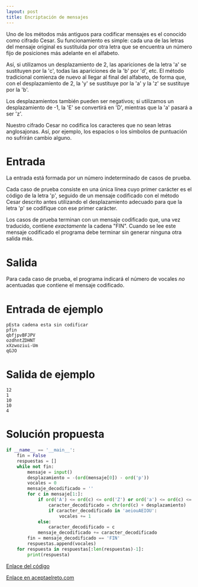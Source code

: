 ```yaml
---
layout: post
title: Encriptación de mensajes
---
```


Uno de los métodos más antiguos para codificar mensajes es el conocido como cifrado Cesar. Su funcionamiento es simple: cada una de las letras del mensaje original es sustituida por otra letra que se encuentra un número fijo de posiciones más adelante en el alfabeto.

Así, si utilizamos un desplazamiento de 2, las apariciones de la letra 'a' se sustituyen por la 'c', todas las apariciones de la 'b' por 'd', etc. El método tradicional comienza de nuevo al llegar al final del alfabeto, de forma que, con el desplazamiento de 2, la 'y' se sustituye por la 'a' y la 'z' se sustituye por la 'b'.

Los desplazamientos también pueden ser negativos; si utilizamos un desplazamiento de -1, la 'E' se convertirá en 'D', mientras que la 'a' pasará a ser 'z'.

Nuestro cifrado Cesar no codifica los caracteres que no sean letras anglosajonas. Así, por ejemplo, los espacios o los símbolos de puntuación no sufrirán cambio alguno.

# Entrada

La entrada está formada por un número indeterminado de casos de prueba.

Cada caso de prueba consiste en una única línea cuyo primer carácter es el código de la letra 'p', seguido de un mensaje codificado con el método Cesar descrito antes utilizando el desplazamiento adecuado para que la letra 'p' se codifique con ese primer carácter.

Los casos de prueba terminan con un mensaje codificado que, una vez traducido, contiene _exactamente_ la cadena "FIN". Cuando se lee este mensaje codificado el programa debe terminar sin generar ninguna otra salida más.


# Salida

Para cada caso de prueba, el programa indicará el número de vocales _no_ acentuadas que contiene el mensaje codificado.

# Entrada de ejemplo

```
pEsta cadena esta sin codificar
pfin
qbfjpvBFJPV
ozdhntZDHNT
xXzwoziui-Um
qGJO
```

# Salida de ejemplo

```
12
1
10
10
4
```
# Solución propuesta

``` python
if __name__ == '__main__':
    fin = False
    respuestas = []
    while not fin:
        mensaje = input()
        desplazamiento = -(ord(mensaje[0]) - ord('p'))
        vocales = 0
        mensaje_decodificado = ''
        for c in mensaje[1:]:
            if ord('A') <= ord(c) <= ord('Z') or ord('a') <= ord(c) <= ord('z'):
                caracter_decodificado = chr(ord(c) + desplazamiento)
                if caracter_decodificado in 'aeiouAEIOU':
                    vocales += 1
            else:
                caracter_decodificado = c
            mensaje_decodificado += caracter_decodificado
        fin = mensaje_decodificado == 'FIN'
        respuestas.append(vocales)
    for respuesta in respuestas[:len(respuestas)-1]:
        print(respuesta)
```

[Enlace del código](https://github.com/israelem/aceptaelreto/blob/master/codes/2018-03-26-encriptacion.py)

[Enlace en aceptaelreto.com](https://www.aceptaelreto.com/problem/statement.php?id=102)
